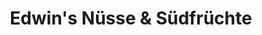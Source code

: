 ---
title: "Edwin's Nüsse & Südfrüchte"
url: /bergneustadt/edwins-nuesse-und-suedfruechte/
shop: Allgemein
---